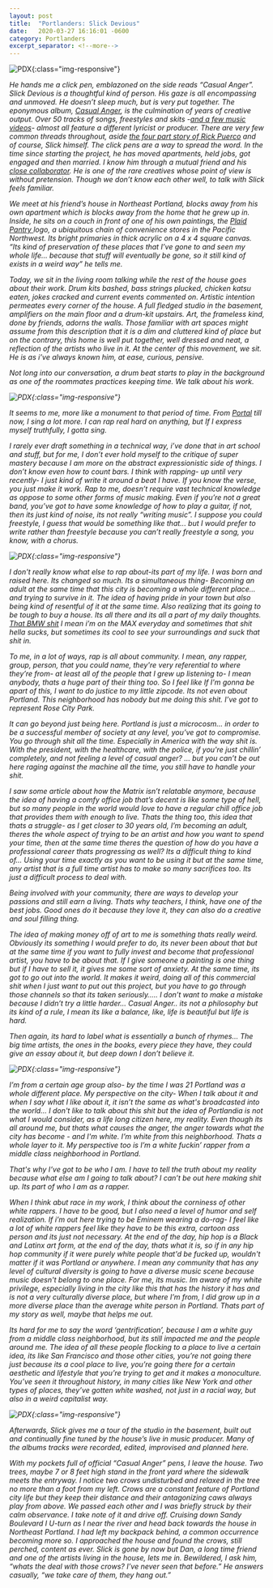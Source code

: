 ```yaml
---
layout: post
title:  "Portlanders: Slick Devious"
date:   2020-03-27 16:16:01 -0600
category: Portlanders
excerpt_separator: <!--more-->
---
```

![PDX](/images/SlickDevious.png){:class="img-responsive"}

<em>He hands me a click pen, emblazoned on the side reads “Casual Anger”. <!--more-->Slick Devious is a thoughtful kind of person. His gaze is all encompassing and unmoved. He doesn’t sleep much, but is very put together.  The eponymous album, <a href="https://slickdevious.bandcamp.com/" target= "_blank">Casual Anger</a>, is the culmination of years of creative output.  Over 50 tracks of songs, freestyles and skits -<a href="https://www.casualanger.com/" target= "_blank">and a few music videos</a>- almost all feature a different lyricist or producer. There are very few common threads throughout, aside <a href="https://slickdevious.bandcamp.com/album/squeeze" target= "_blank">the four part story of Rick Puerco</a> and of course, Slick himself. The click pens are a way to spread the word. In the time since starting the project, he has moved apartments, held jobs, got engaged and then married. I know him through a mutual friend and his <a href="https://paintsoup.bandcamp.com/" target= "_blank">close collaborator</a>. He is one of the rare creatives whose point of view is without pretension. Though we don’t know each other well, to talk with Slick feels familiar.

<em> We meet at his friend’s house in Northeast Portland, blocks away from his own apartment which is blocks away from the home that he grew up in.  Inside, he sits on a couch in front of one of his own paintings, the <a href= "https://en.wikipedia.org/wiki/Plaid_Pantry" target="_blank">Plaid Pantry </a>logo, a ubiquitous chain of convenience stores in the Pacific Northwest. Its bright primaries in thick acrylic on a 4 x 4 square canvas. “Its kind of preservation of these places that I’ve gone to and seen my whole life… because that stuff will eventually be gone, so it still kind of exists in a weird way” he tells me.

<em> Today, we sit in the living room talking while the rest of the house goes about their work.  Drum kits bashed, bass strings plucked, chicken katsu eaten, jokes cracked and current events commented on. Artistic intention permeates every corner of the house. A full fledged studio in the basement, amplifiers on the main floor and a drum-kit upstairs. Art, the frameless kind, done by friends, adorns the walls.  Those familiar with art spaces might assume from this description that it is a dim and cluttered kind of place but on the contrary, this home is well put together, well dressed and neat, a reflection of the artists who live in it. At the center of this movement, we sit. He is as i’ve always known him, at ease, curious, pensive.   

<em> Not long into our conversation, a drum beat starts to play in the background as one of the roommates practices keeping time. We talk about his work.

![PDX](/images/Portal.png){:class="img-responsive"}

It seems to me, more like a monument to that period of time. From <a href= "https://slickdevious.bandcamp.com/album/portal" target="_blank">Portal</a> till now, I sing a lot more. I can rap real hard on anything, but If I express myself truthfully, I gotta sing.

I rarely ever draft something in a technical way, i’ve done that in art school and stuff, but for me, I don’t ever hold myself to the critique of super mastery because I am more on the abstract expressionistic side of things. I don’t know even how to count bars.  I think with rapping- up until very recently- I just kind of write it around a beat I have. If you know the verse, you just make it work. Rap to me, doesn’t require vast technical knowledge as oppose to some other forms of music making.  Even if you’re not a great band, you’ve got to have some knowledge of how to play a guitar, if not, then its just kind of noise, its not really “writing music”. I suppose you could freestyle, I guess that would be something like that... but I would prefer to write rather than freestyle because you can’t really freestyle a song, you know, with a chorus.

![PDX](/images/bmw.png){:class="img-responsive"}

I don't really know what else to rap about-its part of my life. I was born and raised here. Its changed so much. Its a simultaneous thing- Becoming an adult at the same time that this city is becoming a whole different place… and trying to survive in it. The idea of having pride in your town but also being kind of resentful of it at the same time. Also realizing that its going to be tough to buy a house. Its all there and its all a part of my daily thoughts. <a href="https://www.youtube.com/watch?v=WiVaa68DA6c" target="_blank">That BMW shit</a> I mean i’m on the MAX everyday and sometimes that shit hella sucks, but sometimes its cool to see your surroundings and suck that shit in.

To me, in a lot of ways, rap is all about community. I mean, any rapper, group, person, that you could name, they're very referential to where they’re from- at least all of the people that I grew up listening to- I mean anybody, thats a huge part of their thing too. So I feel like If I'm gonna be apart of this, I want to do justice to my little zipcode. Its not even about Portland.  This neighborhood has nobody but me doing this shit. I’ve got to represent Rose City Park.  

It can go beyond just being here. Portland is just a microcosm… in order to be a successful member of society at any level, you’ve got to compromise. You go through shit all the time. Especially in America with the way shit is.  With the president, with the healthcare, with the police, if you're just chillin’ completely,  and not feeling a level of casual anger? … but you can’t be out here raging against the machine all the time, you still have to handle your shit.

I saw some article about how the Matrix isn’t relatable anymore, because the idea of having a comfy office job that’s decent is like some type of hell, but so many people in the world would love to have a regular chill office job that provides them with enough to live. Thats the thing too, this idea that thats a struggle- as I get closer to 30 years old, I’m becoming an adult, theres the whole aspect of trying to be an artist and how you want to spend your time, then at the same time theres the question of how do you have a professional career thats progressing as well? Its a difficult thing to kind of…  Using your time exactly as you want to be using it but at the same time, any artist that is a full time artist has to make so many sacrifices too. Its just a difficult process to deal with.

Being involved with your community, there are ways to develop your passions and still earn a living. Thats why teachers, I think, have one of the best jobs. Good ones do it because they love it, they can also do a creative and soul filling thing.

The idea of making money off of art to me is something thats really weird. Obviously its something I would prefer to do, its never been about that but at the same time if you want to fully invest and become that professional artist, you have to be about that. If I give someone a painting is one thing but if I have to sell it, it gives me some sort of anxiety. At the same time, its got to go out into the world.  It makes it weird, doing all of this commercial shit when I just want to put out this project, but you have to go through those channels so that its taken seriously….. I don’t want to make a mistake because I didn’t try a little harder… Casual Anger.. its not a philosophy but its kind of a rule, I mean its like a balance, like, life is beautiful but life is hard.  

Then again, its hard to label what is essentially a bunch of rhymes… The big time artists, the ones in the books, every piece they have, they could give an essay about it, but deep down I don’t believe it.

![PDX](/images/Squeeze.png){:class="img-responsive"}

I’m from a certain age group also- by the time I was 21 Portland was a whole different place. My perspective on the city- When I talk about it and when I say what I like about it, it isn’t the same as what's broadcasted into the world… I don't like to talk about this shit but the idea of Portlandia is not what I would consider, as a life long citizen here, my reality. Even though its all around me, but thats what causes the anger, the anger towards what the city has become - and I'm white. I’m white from this neighborhood. Thats a whole layer to it. My perspective too is I’m a white fuckin’ rapper from a middle class neighborhood in Portland.

That's why I’ve got to be who I am. I have to tell the truth about my reality because what else am I going to talk about? I can’t be out here making shit up. Its part of who I am as a rapper.

When I think abut race in my work, I think about the corniness of other white rappers. I have to be good, but I also need a level of humor and self realization. If i’m out here trying to be Eminem wearing a do-rag- I feel like a lot of white rappers feel like they have to be this extra, cartoon ass person and its just not necessary. At the end of the day, hip hop is a Black and Latinx art form, at the end of the day, thats what it is, so if in any hip hop community if it were purely white people that'd be fucked up, wouldn't matter if it was Portland or anywhere. I mean any community that has any level of cultural diversity is going to have a diverse music scene because music doesn't belong to one place. For me, its music. Im aware of my white privilege, especially living in the city like this that has the history it has and is not a very culturally diverse place, but where I’m from, I did grow up in a more diverse place than the average white person in Portland. Thats part of my story as well, maybe that helps me out.

Its hard for me to say the word ‘gentrification’, because I am a white guy from a middle class neighborhood, but its still impacted me and the people around me. The idea of all these people flocking to a place to live a certain idea, its like San Francisco and those other cities, you’re not going there just because its a cool place to live, you’re going there for a certain aesthetic and lifestyle that you’re trying to get and it makes a monoculture. You’ve seen it throughout history, in many cities like New York and other types of places, they’ve gotten white washed, not just in a racial way, but also in a weird capitalist way.

![PDX](/images/pen.jpg){:class="img-responsive"}

<em>Afterwards, Slick gives me a tour of the studio in the basement, built out and continually fine tuned by the house’s live in music producer. Many of the albums tracks were recorded, edited, improvised and planned here.

<em>With my pockets full of official “Casual Anger” pens, I leave the house. Two trees, maybe 7 or 8 feet high stand in the front yard where the sidewalk meets the entryway. I notice two crows undisturbed and relaxed in the tree no more than a foot from my left. Crows are a constant feature of Portland city life but they keep their distance and their antagonizing caws always play from above. We passed each other and I was briefly struck by their calm observance. I take note of it and drive off.  Cruising down Sandy Boulevard I U-turn as I near the river and head back towards the house in Northeast Portland. I had left my backpack behind, a common occurrence becoming more so. I approached the house and found the crows, still perched, content as ever. Slick is gone by now but Dan, a long time friend and one of the artists living in the house, lets me in. Bewildered, I ask him, “whats the deal with those crows? I’ve never seen that before.” He answers casually, “we take care of them, they hang out.”
